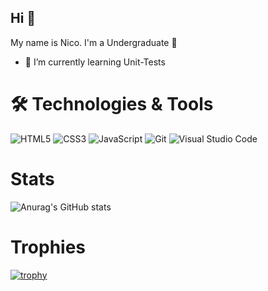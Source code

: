 ## Hi 👋



My name is Nico. I'm a Undergraduate 📖 

* 🌱 I’m currently learning Unit-Tests

# 🛠 Technologies & Tools

![HTML5](https://img.shields.io/badge/html5-%23E34F26.svg?style=for-the-badge&logo=html5&logoColor=white)
![CSS3](https://img.shields.io/badge/css3-%231572B6.svg?style=for-the-badge&logo=css3&logoColor=white)
![JavaScript](https://img.shields.io/badge/javascript-%23323330.svg?style=for-the-badge&logo=javascript&logoColor=%23F7DF1E)
![Git](https://img.shields.io/badge/git-%23F05033.svg?style=for-the-badge&logo=git&logoColor=white)
![Visual Studio Code](https://img.shields.io/badge/Visual%20Studio%20Code-0078d7.svg?style=for-the-badge&logo=visual-studio-code&logoColor=white)

# Stats
![Anurag's GitHub stats](https://github-readme-stats.vercel.app/api?username=Nico-Timm&show_icons=true)



# Trophies
[![trophy](https://github-profile-trophy.vercel.app/?username=Nico-Timm)](https://github.com/ryo-ma/github-profile-trophy)

